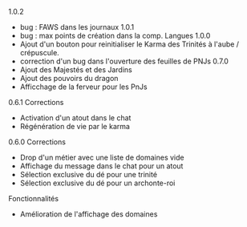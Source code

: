 1.0.2
- bug : FAWS dans les journaux
1.0.1
- bug : max points de création dans la comp. Langues
1.0.0
- Ajout d'un bouton pour reinitialiser le Karma des Trinités à l'aube / crépuscule.
- correction d'un bug dans l'ouverture des feuilles de PNJs
0.7.0
- Ajout des Majestés et des Jardins
- Ajout des pouvoirs du dragon
- Afficchage de la ferveur pour les PnJs

0.6.1
Corrections
- Activation d'un atout dans le chat
- Régénération de vie par le karma

0.6.0
Corrections
- Drop d'un métier avec une liste de domaines vide
- Affichage du message dans le chat pour un atout
- Sélection exclusive du dé pour une trinité
- Sélection exclusive du dé pour un archonte-roi

Fonctionnalités
- Amélioration de l'affichage des domaines

